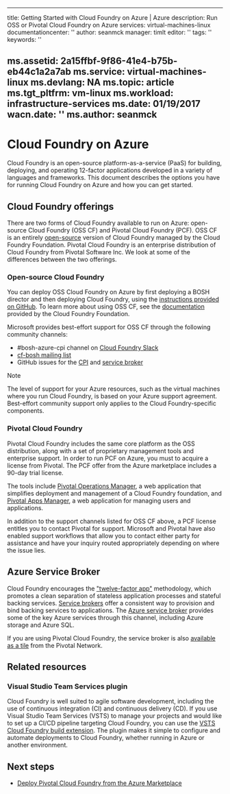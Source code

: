 <!-- not suitable for Mooncake -->

---
title: Getting Started with Cloud Foundry on Azure | Azure
description: Run OSS or Pivotal Cloud Foundry on Azure
services: virtual-machines-linux
documentationcenter: ''
author: seanmck
manager: timlt
editor: ''
tags: ''
keywords: ''

ms.assetid: 2a15ffbf-9f86-41e4-b75b-eb44c1a2a7ab
ms.service: virtual-machines-linux
ms.devlang: NA
ms.topic: article
ms.tgt_pltfrm: vm-linux
ms.workload: infrastructure-services
ms.date: 01/19/2017
wacn.date: ''
ms.author: seanmck
---

# Cloud Foundry on Azure

Cloud Foundry is an open-source platform-as-a-service (PaaS) for building, deploying, and operating 12-factor applications developed in a variety of languages and frameworks. This document describes the options you have for running Cloud Foundry on Azure and how you can get started.

## Cloud Foundry offerings

There are two forms of Cloud Foundry available to run on Azure: open-source Cloud Foundry (OSS CF) and Pivotal Cloud Foundry (PCF). OSS CF is an entirely [open-source](https://github.com/cloudfoundry) version of Cloud Foundry managed by the Cloud Foundry Foundation. Pivotal Cloud Foundry is an enterprise distribution of Cloud Foundry from Pivotal Software Inc. We look at some of the differences between the two offerings.

### Open-source Cloud Foundry

You can deploy OSS Cloud Foundry on Azure by first deploying a BOSH director and then deploying Cloud Foundry, using the [instructions provided on GitHub](https://github.com/cloudfoundry-incubator/bosh-azure-cpi-release/blob/master/docs/guidance.md). To learn more about using OSS CF, see the [documentation](https://docs.cloudfoundry.org/) provided by the Cloud Foundry Foundation.

Microsoft provides best-effort support for OSS CF through the following community channels:

- #bosh-azure-cpi channel on [Cloud Foundry Slack](https://slack.cloudfoundry.org/)
- [cf-bosh mailing list](https://lists.cloudfoundry.org/pipermail/cf-bosh)
- GitHub issues for the [CPI](https://github.com/cloudfoundry-incubator/bosh-azure-cpi-release/issues) and [service broker](https://github.com/Azure/meta-azure-service-broker/issues)

>[!NOTE]
> The level of support for your Azure resources, such as the virtual machines where you run Cloud Foundry, is based on your Azure support agreement. Best-effort community support only applies to the Cloud Foundry-specific components.

### Pivotal Cloud Foundry

Pivotal Cloud Foundry includes the same core platform as the OSS distribution, along with a set of proprietary management tools and enterprise support. In order to run PCF on Azure, you must to acquire a license from Pivotal. The PCF offer from the Azure marketplace includes a 90-day trial license.

The tools include [Pivotal Operations Manager](http://docs.pivotal.io/pivotalcf/customizing/), a web application that simplifies deployment and management of a Cloud Foundry foundation, and [Pivotal Apps Manager](https://docs.pivotal.io/pivotalcf/console/), a web application for managing users and applications.

In addition to the support channels listed for OSS CF above, a PCF license entitles you to contact Pivotal for support. Microsoft and Pivotal have also enabled support workflows that allow you to contact either party for assistance and have your inquiry routed appropriately depending on where the issue lies.

## Azure Service Broker

Cloud Foundry encourages the ["twelve-factor app"](https://12factor.net/) methodology, which promotes a clean separation of stateless application processes and stateful backing services. [Service brokers](https://docs.cloudfoundry.org/services/api.html) offer a consistent way to provision and bind backing services to applications. The [Azure service broker](https://github.com/Azure/meta-azure-service-broker) provides some of the key Azure services through this channel, including Azure storage and Azure SQL.

If you are using Pivotal Cloud Foundry, the service broker is also [available as a tile](https://docs.pivotal.io/azure-sb/installing.html) from the Pivotal Network.

## Related resources

### Visual Studio Team Services plugin

Cloud Foundry is well suited to agile software development, including the use of continuous integration (CI) and continuous delivery (CD). If you use Visual Studio Team Services (VSTS) to manage your projects and would like to set up a CI/CD pipeline targeting Cloud Foundry, you can use the [VSTS Cloud Foundry build extension](https://marketplace.visualstudio.com/items?itemName=ms-vsts.cloud-foundry-build-extension). The plugin makes it simple to configure and automate deployments to Cloud Foundry, whether running in Azure or another environment.

## Next steps

- [Deploy Pivotal Cloud Foundry from the Azure Marketplace](https://azure.microsoft.com/marketplace/partners/pivotal/pivotal-cloud-foundryazure-pcf/)